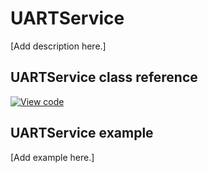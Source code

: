 # UARTService

[Add description here.]

## UARTService class reference

[![View code](https://www.mbed.com/embed/?type=library)](https://os.mbed.com/docs/v5.11/mbed-os-api-doxy/class_u_a_r_t_service.html)

## UARTService example

[Add example here.]
